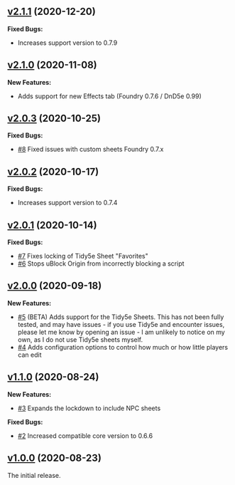 ## [v2.1.1](https://github.com/illandril/FoundryVTT-sheet5e-lockdown/releases/tag/v2.1.1) (2020-12-20)
**Fixed Bugs:**
* Increases support version to 0.7.9

## [v2.1.0](https://github.com/illandril/FoundryVTT-sheet5e-lockdown/releases/tag/v2.1.0) (2020-11-08)
**New Features:**
* Adds support for new Effects tab (Foundry 0.7.6 / DnD5e 0.99)

## [v2.0.3](https://github.com/illandril/FoundryVTT-sheet5e-lockdown/releases/tag/v2.0.3) (2020-10-25)
**Fixed Bugs:**
* [\#8](https://github.com/illandril/FoundryVTT-sheet5e-lockdown/issues/8) Fixed issues with custom sheets Foundry 0.7.x

## [v2.0.2](https://github.com/illandril/FoundryVTT-sheet5e-lockdown/releases/tag/v2.0.2) (2020-10-17)
**Fixed Bugs:**
* Increases support version to 0.7.4

## [v2.0.1](https://github.com/illandril/FoundryVTT-sheet5e-lockdown/releases/tag/v2.0.1) (2020-10-14)
**Fixed Bugs:**
* [\#7](https://github.com/illandril/FoundryVTT-sheet5e-lockdown/issues/7) Fixes locking of Tidy5e Sheet "Favorites"
* [\#6](https://github.com/illandril/FoundryVTT-sheet5e-lockdown/issues/6) Stops uBlock Origin from incorrectly blocking a script

## [v2.0.0](https://github.com/illandril/FoundryVTT-sheet5e-lockdown/releases/tag/v2.0.0) (2020-09-18)
**New Features:**
* [\#5](https://github.com/illandril/FoundryVTT-sheet5e-lockdown/issues/5) (BETA) Adds support for the Tidy5e Sheets. This has not been fully tested, and may have issues - if you use Tidy5e and encounter issues, please let me know by opening an issue - I am unlikely to notice on my own, as I do not use Tidy5e sheets myself.
* [\#4](https://github.com/illandril/FoundryVTT-sheet5e-lockdown/issues/4) Adds configuration options to control how much or how little players can edit

## [v1.1.0](https://github.com/illandril/FoundryVTT-sheet5e-lockdown/releases/tag/v1.1.0) (2020-08-24)
**New Features:**
* [\#3](https://github.com/illandril/FoundryVTT-sheet5e-lockdown/issues/3) Expands the lockdown to include NPC sheets

**Fixed Bugs:**
* [\#2](https://github.com/illandril/FoundryVTT-sheet5e-lockdown/issues/2) Increased compatible core version to 0.6.6

## [v1.0.0](https://github.com/illandril/FoundryVTT-sheet5e-lockdown/releases/tag/v1.0.0) (2020-08-23)
The initial release.
